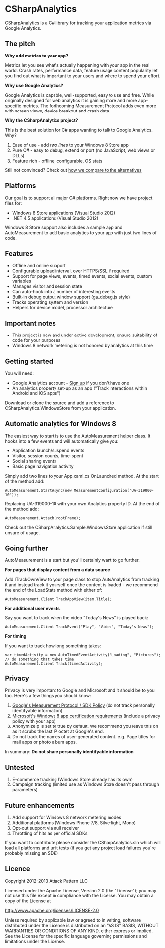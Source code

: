 CSharpAnalytics
===============

CSharpAnalytics is a C# library for tracking your application metrics via Google Analytics.

The pitch
---------

**Why add metrics to your app?**

Metrics let you see what's actually happening with your app in the real world. Crash rates, performance data, feature usage content popularity let you find out what is important to your users and where to spend your effort.

**Why use Google Analytics?**

Google Analytics is capable, well-supported, easy to use and free. While originally designed for web analytics it is gaining more and more app-specific metrics. The forthcoming Measurement Protocol adds even more with screen views, device breakout and crash data.

**Why the CSharpAnalytics project?**

This is the best solution for C# apps wanting to talk to Google Analytics. Why?

1. Ease of use - add *two lines* to your Windows 8 Store app
1. Pure C# - easy to debug, extend or port (no JavaScript, web views or DLLs)
1. Feature rich - offline, configurable, OS stats

Still not convinced? Check out [how we compare to the alternatives](https://github.com/AttackPattern/CSharpAnalytics/wiki/Comparison)

Platforms
---------
Our goal is to support all major C# platforms. Right now we have project files for:

* Windows 8 Store applications (Visual Studio 2012)
* .NET 4.5 applications (Visual Studio 2012)

Windows 8 Store support also includes a sample app and AutoMeasurement to add basic analytics to your app with just two lines of code.

Features
--------
* Offline and online support
* Configurable upload interval, over HTTPS/SSL if required
* Support for page views, events, timed events, social events, custom variables
* Manages visitor and session state
* Can auto-hook into a number of interesting events
* Built-in debug output window support (ga_debug.js style)
* Tracks operating system and version
* Helpers for device model, processor architecture

Important notes
---------------
* This project is new and under active development, ensure suitability of code for your purposes
* Windows 8 network metering is not honored by analytics at this time

Getting started
---------------
You will need:

* Google Analytics account - [Sign up](http://analytics.google.com) if you don't have one
* An analytics property set-up as an app ("Track interactions within Android and iOS apps")

Download or clone the source and add a reference to CSharpAnalytics.WindowsStore from your application.

Automatic analytics for Windows 8
---------------------------------
The easiest way to start is to use the AutoMeasurement helper class. It hooks into a few events and will automatically give you:

* Application launch/suspend events
* Visitor, session counts, time-spent
* Social sharing events
* Basic page navigation activity

Simply add two lines to your App.xaml.cs OnLaunched method. At the start of the method add:

`AutoMeasurement.StartAsync(new MeasurementConfiguration("UA-319000-10"));`

Replacing UA-319000-10 with your own Analytics property ID. At the end of the method add:

`AutoMeasurement.Attach(rootFrame);`

Check out the CSharpAnalytics.Sample.WindowsStore application if still unsure of usage.

Going further
-------------
AutoMeasurement is a start but you'll certainly want to go further.

**For pages that display content from a data source**

Add ITrackOwnView to your page class to stop AutoAnalytics from tracking it and instead track it yourself once the content is loaded - we recommend the end of the LoadState method with either of:

`AutoMeasurement.Client.TrackAppView(item.Title);`

**For additional user events**

Say you want to track when the video "Today's News" is played back:

`AutoMeasurement.Client.TrackEvent("Play", "Video", "Today's News");`

**For timing**

If you want to track how long something takes:

```
var timedActivity = new AutoTimedEventActivity("Loading", "Pictures");
// do something that takes time
AutoMeasurement.Client.Track(timedActivity);
```

Privacy
-------
Privacy is very important to Google and Microsoft and it should be to you too. Here's a few things you should know:

1. [Google's Measurement Protocol / SDK Policy](https://developers.google.com/analytics/devguides/collection/protocol/policy) (do not track personally identifyable information)
1. [Microsoft's Windows 8 app certification requirements](http://msdn.microsoft.com/en-us/library/windows/apps/hh694083.aspx) (include a privacy policy with your app)
1. AnonymizeIp is set to true by default. We recommend you leave this on as it scrubs the last IP octet at Google's end.
1. Do not track the names of user-generated content. e.g. Page titles for mail apps or photo album apps.
 
In summary: **Do not share personally identifyable information**

Untested
----------------
1. E-commerce tracking (Windows Store already has its own)
1. Campaign tracking (limited use as Windows Store doesn't pass through parameters)

Future enhancements
-------------------
1. Add support for Windows 8 network metering modes
1. Additional platforms (Windows Phone 7/8, Silverlight, Mono)
1. Opt-out support via null receiver
1. Throttling of hits as per official SDKs

If you want to contribute please consider the CSharpAnalytics.sln which will load all platforms and unit tests (if you get any project load failures you're probably missing an SDK)

Licence
-------
Copyright 2012-2013 Attack Pattern LLC

Licensed under the Apache License, Version 2.0 (the "License"); you may not use this file except in compliance with the License. You may obtain a copy of the License at

http://www.apache.org/licenses/LICENSE-2.0

Unless required by applicable law or agreed to in writing, software distributed under the License is distributed on an "AS IS" BASIS, WITHOUT WARRANTIES OR CONDITIONS OF ANY KIND, either express or implied. See the License for the specific language governing permissions and limitations under the License.
